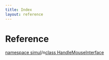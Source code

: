 ```yaml
---
title: Index
layout: reference
---
```

Reference
===
[namespace simul](simul.md)/n[class HandleMouseInterface](HandleMouseInterface.md)
